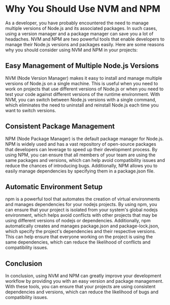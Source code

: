 # Why You Should Use NVM and NPM

As a developer, you have probably encountered the need to manage multiple versions of Node.js and its associated packages. In such cases, using a version manager and a package manager can save you a lot of headaches. NVM and NPM are two powerful tools that enable developers to manage their Node.js versions and packages easily. Here are some reasons why you should consider using NVM and NPM in your projects:

## Easy Management of Multiple Node.js Versions

NVM (Node Version Manager) makes it easy to install and manage multiple versions of Node.js on a single machine. This is useful when you need to work on projects that use different versions of Node.js or when you need to test your code against different versions of the runtime environment. With NVM, you can switch between Node.js versions with a single command, which eliminates the need to uninstall and reinstall Node.js each time you want to switch versions.

## Consistent Package Management

NPM (Node Package Manager) is the default package manager for Node.js. NPM is widely used and has a vast repository of open-source packages that developers can leverage to speed up their development process. By using NPM, you can ensure that all members of your team are using the same packages and versions, which can help avoid compatibility issues and reduce the chances of introducing bugs. Additionally, NPM allows you to easily manage dependencies by specifying them in a package.json file.

## Automatic Environment Setup

npm is a powerful tool that automates the creation of virtual environments and manages dependencies for your nodejs projects. By using npm, you can ensure that your project is isolated from your system's global nodejs environment, which helps avoid conflicts with other projects that may be using different versions of nodejs or dependencies. Additionally, npm automatically creates and manages package.json and package-lock.json, which specify the project's dependencies and their respective versions. This can help ensure that everyone working on the project is using the same dependencies, which can reduce the likelihood of conflicts and compatibility issues.

## Conclusion

In conclusion, using NVM and NPM can greatly improve your development workflow by providing you with an easy version and package management. With these tools, you can ensure that your projects are using consistent dependencies and versions, which can reduce the likelihood of bugs and compatibility issues.